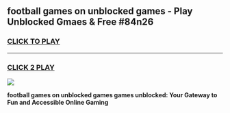 
## football games on unblocked games - Play Unblocked Gmaes & Free #84n26
<h3>
<a href="https://premium.freeplayer.one?title=football_games_on_unblocked_games&ref=01M">CLICK TO PLAY</a></h3>
<hr>

<h3>
<a href="https://premium.freeplayer.one?title=football_games_on_unblocked_games&ref=01M">CLICK 2 PLAY</a>
  
</h3>

<a href="https://premium.freeplayer.one?title=football_games_on_unblocked_games&ref=01M"><img src="https://clearcache.store/games.png"></a>


**football games on unblocked games games unblocked: Your Gateway to Fun and Accessible Online Gaming**
